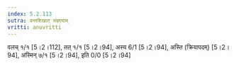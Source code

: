 ```yaml
---
index: 5.2.113
sutra: दन्तशिखात्‌ संज्ञायाम्
vritti: anuvritti
---
```


 वलच्  १/१ [5।2।112], तत् १/१ [5।2।94], अस्य 6/1 [5।2।94],  अस्ति (क्रियापदम्) [5।2।94],  अस्मिन् ७/१ [5।2।94], इति 0/0 [5।2।94]